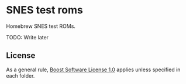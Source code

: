 # SNES test roms  

Homebrew SNES test ROMs.

TODO: Write later

## License  

As a general rule, [Boost Software License 1.0](LICENSE) applies unless specified in each folder.  
